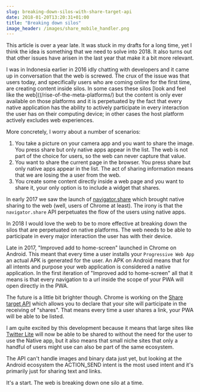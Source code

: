 ```yaml
---
slug: breaking-down-silos-with-share-target-api
date: 2018-01-20T13:20:31+01:00
title: "Breaking down silos"
image_header: /images/share_mobile_handler.png
---
```

This article is over a year late. It was stuck in my drafts for a long time,
yet I think the idea is something that we need to solve into 2018. It also
turns out that other issues have arisen in the last year that make it 
a bit more relevant.

I was in Indonesia earlier in 2016 idly chatting with developers and it came up
in conversation that the web is screwed. The crux of the issue was that users
today, and specifically users who are coming online for the first time, are
creating content inside silos. In some cases these silos [look and feel like the
web]((/rise-of-the-meta-platforms/) but the content is only ever available on
those platforms and it is perpetuated by the fact that every native application
has the ability to actively participate in every interaction the user
has on their computing device; in other cases the host platform actively
excludes web experiences.

More concretely, I worry about a number of scenarios:

1. You take a picture on your camera app and you want to share the image. You
   press share but only native apps appear in the list. The web is not part of
   the choice for users, so the web can never capture that value.
2. You want to share the current page in the browser. You press share but only
   native apps appear in the list. The act of sharing information means that we
   are losing the a user from the web.
3. You create some content directly inside a web page and you want to share it,
   your only option is to include a widget that shares.

In early 2017 we saw the launch of [navigator.share](/navigator.share/) which
brought native sharing to the web (well, users of Chrome at least). The irony is
that the `navigator.share` API perpetuates the flow of the users using native
apps.

In 2018 I would love the web to be to more effective at breaking down the silos
that are perpetuated on native platforms. The web needs to be able to
participate in every major interaction the user has with their device.

Late in 2017, "Improved add to home-screen" launched in Chrome on Android. This
meant that every time a user installs your `Progressive Web App` an actual APK
is generated for the user. An APK on Android means that for all intents and
purpose your web application is considered a native application. In the first
iteration of "Improved add to home-screen" all that it means is that every
navigation to a url inside the scope of your PWA will open directly in the PWA.

The future is a little bit brighter though. Chrome is working on the [Share
target
API](https://github.com/WICG/web-share-target/blob/master/docs/explainer.md])
which allows you to declare that your site will participate in the receiving of
"shares". That means every time a user shares a link, your PWA will be able to
be listed.

I am quite excited by this development because it means that large sites like
[Twitter Lite](https://lite.twitter.com) will now be able to be shared to
without the need for the user to use the Native app, but it also means that
small niche sites that only a handful of users might use can also be part of the
same ecosystem.

The API can't handle images and binary data just yet, but looking at the Android
ecosystem the ACTION_SEND intent is the most used intent and it's primarily 
just for sharing text and links. 

It's a start. The web is breaking down one silo at a time.